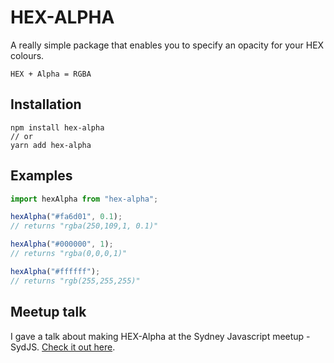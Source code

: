 # HEX-ALPHA

A really simple package that enables you to specify an opacity for your HEX colours.

```
HEX + Alpha = RGBA
```

## Installation

```
npm install hex-alpha
// or
yarn add hex-alpha
```

## Examples

```javascript
import hexAlpha from "hex-alpha";

hexAlpha("#fa6d01", 0.1);
// returns "rgba(250,109,1, 0.1)"

hexAlpha("#000000", 1);
// returns "rgba(0,0,0,1)"

hexAlpha("#ffffff");
// returns "rgb(255,255,255)"
```

## Meetup talk
I gave a talk about making HEX-Alpha at the Sydney Javascript meetup - SydJS. [Check it out here](https://www.youtube.com/watch?v=OQbF8Mx4iso).
